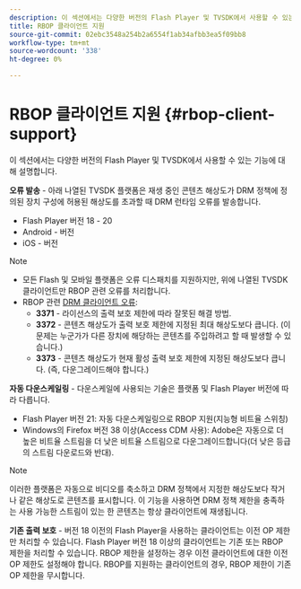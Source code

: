 ```yaml
---
description: 이 섹션에서는 다양한 버전의 Flash Player 및 TVSDK에서 사용할 수 있는 기능에 대해 설명합니다.
title: RBOP 클라이언트 지원
source-git-commit: 02ebc3548a254b2a6554f1ab34afbb3ea5f09bb8
workflow-type: tm+mt
source-wordcount: '338'
ht-degree: 0%

---
```


# RBOP 클라이언트 지원 {#rbop-client-support}

이 섹션에서는 다양한 버전의 Flash Player 및 TVSDK에서 사용할 수 있는 기능에 대해 설명합니다.

**오류 발송** - 아래 나열된 TVSDK 플랫폼은 재생 중인 콘텐츠 해상도가 DRM 정책에 정의된 장치 구성에 허용된 해상도를 초과할 때 DRM 런타임 오류를 발송합니다.

* Flash Player 버전 18 - 20
* Android - 버전
* iOS - 버전

>[!NOTE]
>
>* 모든 Flash 및 모바일 플랫폼은 오류 디스패치를 지원하지만, 위에 나열된 TVSDK 클라이언트만 RBOP 관련 오류를 처리합니다.
>* RBOP 관련 [DRM 클라이언트 오류](https://help.adobe.com/en_US/primetime/drm/index.html#reference-DRM_Client_Error_Messages):
>    * **3371** - 라이선스의 출력 보호 제한에 따라 잘못된 해결 방법.
>    * **3372** - 콘텐츠 해상도가 출력 보호 제한에 지정된 최대 해상도보다 큽니다. (이 문제는 누군가가 다른 장치에 해당하는 콘텐츠를 주입하려고 할 때 발생할 수 있습니다.)
>    * **3373** - 콘텐츠 해상도가 현재 활성 출력 보호 제한에 지정된 해상도보다 큽니다. (즉, 다운그레이드해야 합니다.)
>

**자동 다운스케일링** - 다운스케일에 사용되는 기술은 플랫폼 및 Flash Player 버전에 따라 다릅니다.

* Flash Player 버전 21: 자동 다운스케일링으로 RBOP 지원(지능형 비트율 스위칭)
* Windows의 Firefox 버전 38 이상(Access CDM 사용): Adobe은 자동으로 더 높은 비트율 스트림을 더 낮은 비트율 스트림으로 다운그레이드합니다(더 낮은 등급의 스트림 다운로드와 반대).

>[!NOTE]
>
>이러한 플랫폼은 자동으로 비디오를 축소하고 DRM 정책에서 지정한 해상도보다 작거나 같은 해상도로 콘텐츠를 표시합니다. 이 기능을 사용하면 DRM 정책 제한을 충족하는 사용 가능한 스트림이 있는 한 콘텐츠는 항상 클라이언트에 재생됩니다.

**기존 출력 보호** - 버전 18 이전의 Flash Player을 사용하는 클라이언트는 이전 OP 제한만 처리할 수 있습니다. Flash Player 버전 18 이상의 클라이언트는 기존 또는 RBOP 제한을 처리할 수 있습니다. RBOP 제한을 설정하는 경우 이전 클라이언트에 대한 이전 OP 제한도 설정해야 합니다. RBOP를 지원하는 클라이언트의 경우, RBOP 제한이 기존 OP 제한을 무시합니다.
